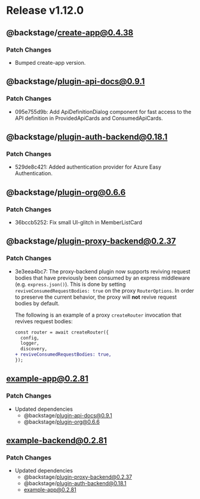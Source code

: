 # Release v1.12.0

## @backstage/create-app@0.4.38

### Patch Changes

- Bumped create-app version.

## @backstage/plugin-api-docs@0.9.1

### Patch Changes

- 095e755d9b: Add ApiDefinitionDialog component for fast access to the API definition in ProvidedApiCards and ConsumedApiCards.

## @backstage/plugin-auth-backend@0.18.1

### Patch Changes

- 529de8c421: Added authentication provider for Azure Easy Authentication.

## @backstage/plugin-org@0.6.6

### Patch Changes

- 36bccb5252: Fix small UI-glitch in MemberListCard

## @backstage/plugin-proxy-backend@0.2.37

### Patch Changes

- 3e3eea4bc7: The proxy-backend plugin now supports reviving request bodies that have previously been consumed by an express middleware (e.g. `express.json()`). This is done by setting `reviveConsumedRequestBodies: true` on the proxy `RouterOptions`. In order to preserve the current behavior, the proxy will **not** revive request bodies by default.

  The following is an example of a proxy `createRouter` invocation that revives request bodies:

  ```diff
  const router = await createRouter({
    config,
    logger,
    discovery,
  + reviveConsumedRequestBodies: true,
  });
  ```

## example-app@0.2.81

### Patch Changes

- Updated dependencies
  - @backstage/plugin-api-docs@0.9.1
  - @backstage/plugin-org@0.6.6

## example-backend@0.2.81

### Patch Changes

- Updated dependencies
  - @backstage/plugin-proxy-backend@0.2.37
  - @backstage/plugin-auth-backend@0.18.1
  - example-app@0.2.81
